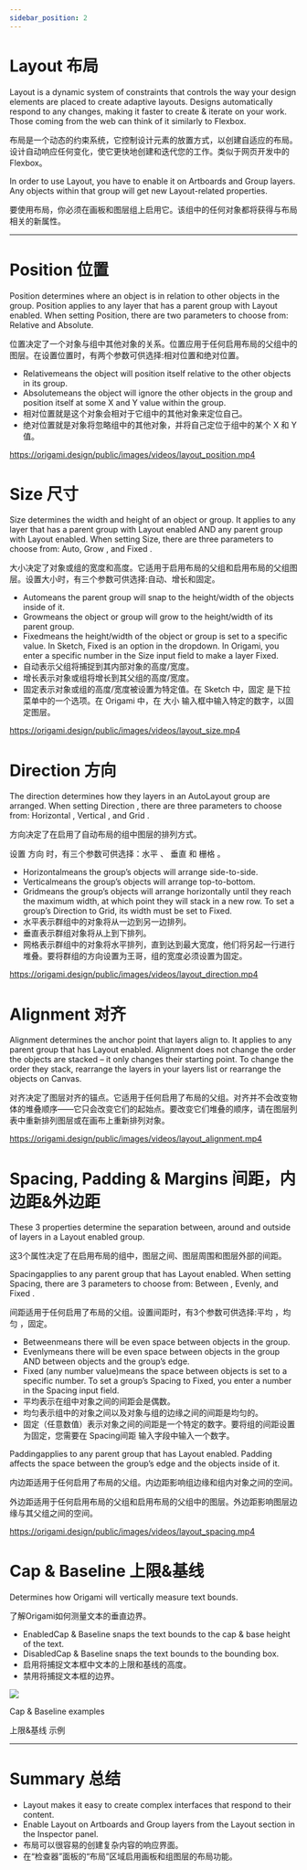 ```yaml
---
sidebar_position: 2
---
```


# Layout 布局

Layout is a dynamic system of constraints that controls the way your design elements are placed to create adaptive layouts. Designs automatically respond to any changes, making it faster to create & iterate on your work. Those coming from the web can think of it similarly to Flexbox.

布局是一个动态的约束系统，它控制设计元素的放置方式，以创建自适应的布局。设计自动响应任何变化，使它更快地创建和迭代您的工作。类似于网页开发中的Flexbox。

In order to use Layout, you have to enable it on Artboards and Group layers. Any objects within that group will get new Layout-related properties.

要使用布局，你必须在画板和图层组上启用它。该组中的任何对象都将获得与布局相关的新属性。

------

# Position 位置

Position determines where an object is in relation to other objects in the group. Position applies to any layer that has a parent group with Layout enabled. When setting Position, there are two parameters to choose from:  Relative and  Absolute.

位置决定了一个对象与组中其他对象的关系。位置应用于任何启用布局的父组中的图层。在设置位置时，有两个参数可供选择:相对位置和绝对位置。

- Relativemeans the object will position itself relative to the other objects in its group.
- Absolutemeans the object will ignore the other objects in the group and position itself at some X and Y value within the group.
- 相对位置就是这个对象会相对于它组中的其他对象来定位自己。
- 绝对位置就是对象将忽略组中的其他对象，并将自己定位于组中的某个 X 和 Y 值。

https://origami.design/public/images/videos/layout_position.mp4

# Size 尺寸

Size determines the width and height of an object or group. It applies to any layer that has a parent group with Layout enabled AND any parent group with Layout enabled. When setting  Size, there are three parameters to choose from:  Auto, Grow , and  Fixed .

大小决定了对象或组的宽度和高度。它适用于启用布局的父组和启用布局的父组图层。设置大小时，有三个参数可供选择:自动、增长和固定。

- Automeans the parent group will snap to the height/width of the objects inside of it.
- Growmeans the object or group will grow to the height/width of its parent group.
- Fixedmeans the height/width of the object or group is set to a specific value. In Sketch, Fixed is an option in the dropdown. In Origami, you enter a specific number in the Size input field to make a layer Fixed.
- 自动表示父组将捕捉到其内部对象的高度/宽度。
- 增长表示对象或组将增长到其父组的高度/宽度。
- 固定表示对象或组的高度/宽度被设置为特定值。在 Sketch 中，固定 是下拉菜单中的一个选项。在 Origami 中，在 大小 输入框中输入特定的数字，以固定图层。

https://origami.design/public/images/videos/layout_size.mp4

# Direction 方向

The direction determines how they layers in an AutoLayout group are arranged. When setting Direction , there are three parameters to choose from:  Horizontal ,  Vertical , and Grid .

方向决定了在启用了自动布局的组中图层的排列方式。

设置 方向 时，有三个参数可供选择：水平 、 垂直 和 栅格 。

- Horizontalmeans the group’s objects will arrange side-to-side.
- Verticalmeans the group’s objects will arrange top-to-bottom.
- Gridmeans the group’s objects will arrange horizontally until they reach the maximum width, at which point they will stack in a new row. To set a group’s Direction to Grid, its width must be set to Fixed.
- 水平表示群组中的对象将从一边到另一边排列。
- 垂直表示群组对象将从上到下排列。
- 网格表示群组中的对象将水平排列，直到达到最大宽度，他们将另起一行进行堆叠。要将群组的方向设置为王哥，组的宽度必须设置为固定。

https://origami.design/public/images/videos/layout_direction.mp4

# Alignment 对齐

Alignment determines the anchor point that layers align to. It applies to any parent group that has Layout enabled. Alignment does not change the order the objects are stacked – it only changes their starting point. To change the order they stack, rearrange the layers in your layers list or rearrange the objects on Canvas.

对齐决定了图层对齐的锚点。它适用于任何启用了布局的父组。对齐并不会改变物体的堆叠顺序——它只会改变它们的起始点。要改变它们堆叠的顺序，请在图层列表中重新排列图层或在画布上重新排列对象。

https://origami.design/public/images/videos/layout_alignment.mp4

# Spacing, Padding & Margins 间距，内边距&外边距

These 3 properties determine the separation between, around and outside of layers in a Layout enabled group.

这3个属性决定了在启用布局的组中，图层之间、图层周围和图层外部的间距。

Spacingapplies to any parent group that has Layout enabled. When setting Spacing, there are 3 parameters to choose from:  Between ,  Evenly, and Fixed .

间距适用于任何启用了布局的父组。设置间距时，有3个参数可供选择:平均 ，均匀 ，固定。

- Betweenmeans there will be even space between objects in the group.
- Evenlymeans there will be even space between objects in the group AND between objects and the group’s edge.
- Fixed (any number value)means the space between objects is set to a specific number. To set a group’s Spacing to Fixed, you enter a number in the Spacing input field.
- 平均表示在组中对象之间的间距会是偶数。
- 均匀表示组中的对象之间以及对象与组的边缘之间的间距是均匀的。
- 固定（任意数值）表示对象之间的间距是一个特定的数字。要将组的间距设置为固定，您需要在 Spacing间距 输入字段中输入一个数字。

Paddingapplies to any parent group that has Layout enabled. Padding affects the space between the group’s edge and the objects inside of it.

内边距适用于任何启用了布局的父组。内边距影响组边缘和组内对象之间的空间。

外边距适用于任何启用布局的父组和启用布局的父组中的图层。外边距影响图层边缘与其父组之间的空间。

https://origami.design/public/images/videos/layout_spacing.mp4

# Cap & Baseline 上限&基线

Determines how Origami will vertically measure text bounds.

了解Origami如何测量文本的垂直边界。

- EnabledCap & Baseline snaps the text bounds to the cap & base height of the text.
- DisabledCap & Baseline snaps the text bounds to the bounding box.
- 启用将捕捉文本框中文本的上限和基线的高度。
- 禁用将捕捉文本框的边界。

![](https://origami.design/public/images/documentation/cap_and_baseline@2x.png)

Cap & Baseline examples

上限&基线 示例

------

# Summary 总结

- Layout makes it easy to create complex interfaces that respond to their content.
- Enable Layout on Artboards and Group layers from the Layout section in the Inspector panel.
- 布局可以很容易的创建复杂内容的响应界面。
- 在“检查器”面板的“布局”区域启用画板和组图层的布局功能。
